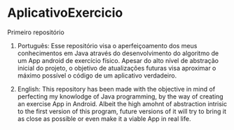# AplicativoExercicio
Primeiro repositório 
1. Português: 
Esse repositório visa o aperfeiçoamento dos meus conhecimentos em Java através do desenvolvimento do algoritmo de um App android de exercício físico. Apesar do alto nível de abstração inicial do projeto, o objetivo de atualizações futuras visa aproximar o máximo possível o código de um aplicativo verdadeiro.

2. English:
This repository has been made with the objective in mind of perfecting my knowlodge of Java programming, by the way of creating an exercise App in Android. Albeit the high amohnt of abstraction intrisic to the first version of this program, future versions of it will try to bring it as close as possible or even make it a viable App in real life.
